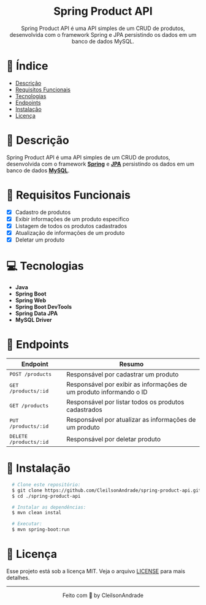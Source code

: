 <div align="center">
  <h1>Spring Product API</h1>
  <p>Spring Product API é uma API simples de um CRUD de produtos, desenvolvida com o framework Spring e JPA persistindo os dados em um banco de dados MySQL.</p>
</div>

# 📒 Índice
* [Descrição](#descrição)
* [Requisitos Funcionais](#requisitos)
* [Tecnologias](#tecnologias)
* [Endpoints](#endpoints)
* [Instalação](#instalação)
* [Licença](#licença)

# 📃 <span id="descrição">Descrição</span>
Spring Product API é uma API simples de um CRUD de produtos, desenvolvida com o framework [**Spring**](https://spring.io/) e [**JPA**](https://spring.io/projects/spring-data-jpa) persistindo os dados em um banco de dados [**MySQL**](https://www.mysql.com/).

# 📌 <span id="requisitos">Requisitos Funcionais</span>
- [x] Cadastro de produtos<br>
- [x] Exibir informações de um produto especifico<br>
- [x] Listagem de todos os produtos cadastrados<br>
- [x] Atualização de informações de um produto<br>
- [x] Deletar um produto<br>

# 💻 <span id="tecnologias">Tecnologias</span>
- **Java**
- **Spring Boot**
- **Spring Web**
- **Spring Boot DevTools**
- **Spring Data JPA**
- **MySQL Driver**

# 📍 <span id="endpoints">Endpoints</span>
| Endpoint               | Resumo                                          
|----------------------|-----------------------------------------------------
| <kbd>POST /products </kbd>     | Responsável por cadastrar um produto
| <kbd>GET /products/:id </kbd>     | Responsável por exibir as informações de um produto informando o ID
| <kbd>GET /products </kbd>     |   Responsável por listar todos os produtos cadastrados
| <kbd>PUT /products/:id </kbd>     | Responsável por atualizar as informações de um produto
| <kbd>DELETE /products/:id </kbd>     | Responsável por deletar produto

# 🚀 <span id="instalação">Instalação</span>
```bash
  # Clone este repositório:
  $ git clone https://github.com/CleilsonAndrade/spring-product-api.git
  $ cd ./spring-product-api

  # Instalar as dependências:
  $ mvn clean instal

  # Executar:
  $ mvn spring-boot:run
```

# 📝 <span id="licença">Licença</span>
Esse projeto está sob a licença MIT. Veja o arquivo [LICENSE](LICENSE) para mais detalhes.

---

<p align="center">
  Feito com 💜 by CleilsonAndrade
</p>

